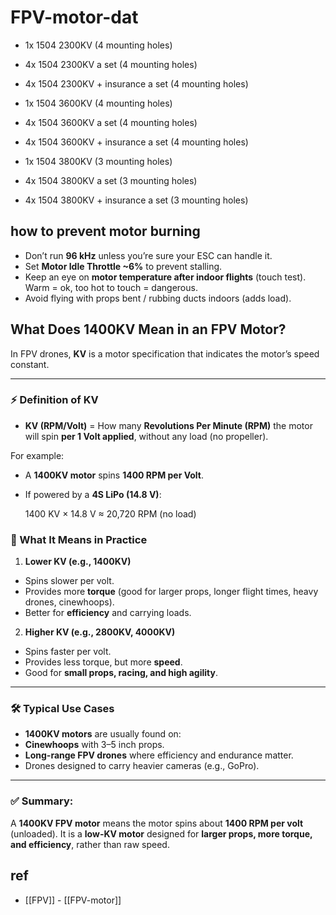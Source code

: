 
# FPV-motor-dat

- 1x 1504 2300KV (4 mounting holes)
- 4x 1504 2300KV a set (4 mounting holes)
- 4x 1504 2300KV + insurance a set (4 mounting holes)

- 1x 1504 3600KV (4 mounting holes)
- 4x 1504 3600KV a set (4 mounting holes)
- 4x 1504 3600KV + insurance a set (4 mounting holes)

- 1x 1504 3800KV (3 mounting holes)
- 4x 1504 3800KV a set (3 mounting holes)
- 4x 1504 3800KV + insurance a set (3 mounting holes)


## how to prevent motor burning

- Don’t run **96 kHz** unless you’re sure your ESC can handle it.  
- Set **Motor Idle Throttle ~6%** to prevent stalling.  
- Keep an eye on **motor temperature after indoor flights** (touch test). Warm = ok, too hot to touch = dangerous.  
- Avoid flying with props bent / rubbing ducts indoors (adds load).  

## What Does 1400KV Mean in an FPV Motor?

In FPV drones, **KV** is a motor specification that indicates the motor’s speed constant.  

---

### ⚡ Definition of KV
- **KV (RPM/Volt)** = How many **Revolutions Per Minute (RPM)** the motor will spin **per 1 Volt applied**, without any load (no propeller).  

For example:  
- A **1400KV motor** spins **1400 RPM per Volt**.  
- If powered by a **4S LiPo (14.8 V)**:  
  
    1400 KV × 14.8 V ≈ 20,720 RPM (no load)

### 🔧 What It Means in Practice

1. **Lower KV (e.g., 1400KV)**
 - Spins slower per volt.
 - Provides more **torque** (good for larger props, longer flight times, heavy drones, cinewhoops).
 - Better for **efficiency** and carrying loads.

2. **Higher KV (e.g., 2800KV, 4000KV)**
 - Spins faster per volt.
 - Provides less torque, but more **speed**.
 - Good for **small props, racing, and high agility**.

---

### 🛠️ Typical Use Cases
- **1400KV motors** are usually found on:
- **Cinewhoops** with 3–5 inch props.
- **Long-range FPV drones** where efficiency and endurance matter.
- Drones designed to carry heavier cameras (e.g., GoPro).

---

### ✅ **Summary**:  
A **1400KV FPV motor** means the motor spins about **1400 RPM per volt** (unloaded). It is a **low-KV motor** designed for **larger props, more torque, and efficiency**, rather than raw speed.

## ref 

- [[FPV]] - [[FPV-motor]]